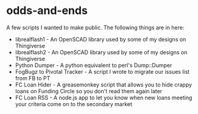 odds-and-ends
=============

A few scripts I wanted to make public. The following things are in here:

* librealflash1 - An OpenSCAD library used by some of my designs on Thingiverse
* librealflash2 - An OpenSCAD library used by some of my designs on Thingiverse
* Python Dumper - A python equivalent to perl's Dump::Dumper
* FogBugz to Pivotal Tracker - A script I wrote to migrate our issues list from FB to PT
* FC Loan Hider - A greasemonkey script that allows you to hide crappy loans on Funding Circle so you don't read them again later
* FC Loan RSS - A node.js app to let you know when new loans meeting your criteria come on to the secondary market
